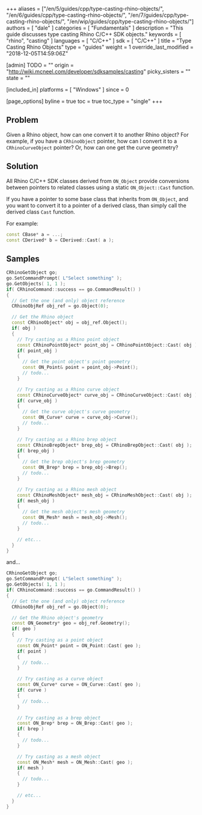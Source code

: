 +++
aliases = ["/en/5/guides/cpp/type-casting-rhino-objects/", "/en/6/guides/cpp/type-casting-rhino-objects/", "/en/7/guides/cpp/type-casting-rhino-objects/", "/en/wip/guides/cpp/type-casting-rhino-objects/"]
authors = [ "dale" ]
categories = [ "Fundamentals" ]
description = "This guide discusses type casting Rhino C/C++ SDK objects."
keywords = [ "rhino", "casting" ]
languages = [ "C/C++" ]
sdk = [ "C/C++" ]
title = "Type Casting Rhino Objects"
type = "guides"
weight = 1
override_last_modified = "2018-12-05T14:59:06Z"

[admin]
TODO = ""
origin = "http://wiki.mcneel.com/developer/sdksamples/casting"
picky_sisters = ""
state = ""

[included_in]
platforms = [ "Windows" ]
since = 0

[page_options]
byline = true
toc = true
toc_type = "single"
+++

 
## Problem

Given a Rhino object, how can one convert it to another Rhino object?  For example, if you have a `CRhinoObject` pointer, how can I convert it to a `CRhinoCurveObject` pointer?  Or, how can one get the curve geometry?

## Solution

All Rhino C/C++ SDK classes derived from `ON_Object` provide conversions between pointers to related classes using a static `ON_Object::Cast` function.

If you have a pointer to some base class that inherits from `ON_Object`, and you want to convert it to a pointer of a derived class, than simply call the derived class `Cast` function.

For example:

```cpp
const CBase* a = ...;
const CDerived* b = CDerived::Cast( a );
```

## Samples

```cpp
CRhinoGetObject go;
go.SetCommandPrompt( L"Select something" );
go.GetObjects( 1, 1 );
if( CRhinoCommand::success == go.CommandResult() )
{
  // Get the one (and only) object reference
  CRhinoObjRef obj_ref = go.Object(0);

  // Get the Rhino object
  const CRhinoObject* obj = obj_ref.Object();
  if( obj )
  {
    // Try casting as a Rhino point object
    const CRhinoPointObject* point_obj = CRhinoPointObject::Cast( obj );
    if( point_obj )
    {
      // Get the point object's point geometry
      const ON_Point& point = point_obj->Point();
      // todo...
    }

    // Try casting as a Rhino curve object
    const CRhinoCurveObject* curve_obj = CRhinoCurveObject::Cast( obj );
    if( curve_obj )
    {
      // Get the curve object's curve geometry
      const ON_Curve* curve = curve_obj->Curve();
      // todo...
    }

    // Try casting as a Rhino brep object
    const CRhinoBrepObject* brep_obj = CRhinoBrepObject::Cast( obj );
    if( brep_obj )
    {
      // Get the brep object's brep geometry
      const ON_Brep* brep = brep_obj->Brep();
      // todo...
    }

    // Try casting as a Rhino mesh object
    const CRhinoMeshObject* mesh_obj = CRhinoMeshObject::Cast( obj );
    if( mesh_obj )
    {
      // Get the mesh object's mesh geometry
      const ON_Mesh* mesh = mesh_obj->Mesh();
      // todo...
    }

    // etc...
  }
}
```

and...

```cpp
CRhinoGetObject go;
go.SetCommandPrompt( L"Select something" );
go.GetObjects( 1, 1 );
if( CRhinoCommand::success == go.CommandResult() )
{
  // Get the one (and only) object reference
  CRhinoObjRef obj_ref = go.Object(0);

  // Get the Rhino object's geometry
  const ON_Geometry* geo = obj_ref.Geometry();
  if( geo )
  {
    // Try casting as a point object
    const ON_Point* point = ON_Point::Cast( geo );
    if( point )
    {
      // todo...
    }

    // Try casting as a curve object
    const ON_Curve* curve = ON_Curve::Cast( geo );
    if( curve )
    {
      // todo...
    }

    // Try casting as a brep object
    const ON_Brep* brep = ON_Brep::Cast( geo );
    if( brep )
    {
      // todo...
    }

    // Try casting as a mesh object
    const ON_Mesh* mesh = ON_Mesh::Cast( geo );
    if( mesh )
    {
      // todo...
    }

    // etc...
  }
}
```
